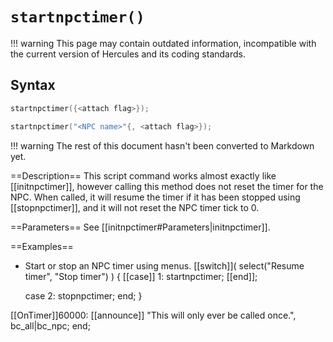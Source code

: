 # `startnpctimer()`

!!! warning
	This page may contain outdated information, incompatible with the current version of Hercules and its coding standards.

## Syntax

```c
startnpctimer({<attach flag>});
```

```c
startnpctimer("<NPC name>"{, <attach flag>});
```

!!! warning
	The rest of this document hasn't been converted to Markdown yet.

==Description==
This script command works almost exactly like [[initnpctimer]], however calling this method does not reset the timer for the NPC. When called, it will resume the timer if it has been stopped using [[stopnpctimer]], and it will not reset the NPC timer tick to 0.

==Parameters==
See [[initnpctimer#Parameters|initnpctimer]].

==Examples==
* Start or stop an NPC timer using menus.
 [[switch]]( select("Resume timer", "Stop timer") )
 {
     [[case]] 1:
          startnpctimer;
          [[end]];
 
     case 2:
          stopnpctimer;
          end;
 }
 
 [[OnTimer]]60000:
     [[announce]] "This will only ever be called once.", bc_all|bc_npc;
     end;
